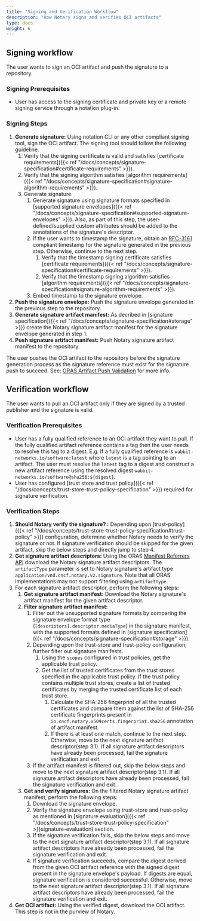 ```yaml
---
title: "Signing and Verification Workflow"
description: "How Notary signs and verifies OCI artifacts"
type: docs
weight: 6
---
```


## Signing workflow

The user wants to sign an OCI artifact and push the signature to a repository.

### Signing Prerequisites

- User has access to the signing certificate and private key or a remote signing service through a notation plug-in.

### Signing Steps

1. **Generate signature:** Using notation CLI or any other compliant signing tool, sign the OCI artifact. The signing tool should follow the following guideline.
    1. Verify that the signing certificate is valid and satisfies [certificate requirements]({{< ref "/docs/concepts/signature-specification#certificate-requirements" >}}).
    1. Verify that the signing algorithm satisfies [algorithm requirements]({{< ref "/docs/concepts/signature-specification#signature-algorithm-requirements" >}}).
    1. Generate signature.
        1. Generate signature using signature formats specified in [supported signature envelopes]({{< ref "/docs/concepts/signature-specification#supported-signature-envelopes" >}}). Also, as part of this step, the user-defined/supplied custom attributes should be added to the annotations of the signature's descriptor.
        1. If the user wants to timestamp the signature, obtain an [RFC-3161](https://datatracker.ietf.org/doc/html/rfc3161.html) compliant timestamp for the signature generated in the previous step. Otherwise, continue to the next step.
            1. Verify that the timestamp signing certificate satisfies [certificate requirements]({{< ref "/docs/concepts/signature-specification#certificate-requirements" >}}).
            1. Verify that the timestamp signing algorithm satisfies [algorithm requirements]({{< ref "/docs/concepts/signature-specification#signature-algorithm-requirements" >}}).
        1. Embed timestamp to the signature envelope.
1. **Push the signature envelope:** Push the signature envelope generated in the previous step to the repository.
1. **Generate signature artifact manifest:** As decribed in [signature specification]({{< ref "/docs/concepts/signature-specification#storage" >}}) create the Notary signature artifact manifest for the signature envelope generated in step 1.
1. **Push signature artifact manifest:** Push Notary signature artifact manifest to the repository.

The user pushes the OCI artifact to the repository before the signature generation process as the signature reference must exist for the signature push to succeed.
See: [ORAS Artifact Push Validation](https://github.com/oras-project/artifacts-spec/blob/main/artifact-manifest.md#push-validation) for more info.

## Verification workflow

The user wants to pull an OCI artifact only if they are signed by a trusted publisher and the signature is valid.

### Verification Prerequisites

- User has a fully qualified reference to an OCI artifact they want to pull.
  If the fully qualified artifact reference contains a tag then the user needs to resolve this tag to a digest.
  E.g. If a fully qualified reference is `wabbit-networks.io/software:latest` where `latest` is a tag pointing to an artifact.
  The user must resolve the `latest` tag to a digest and construct a new artifact reference using the resolved digest `wabbit-networks.io/software@sha256:${digest}`.
- User has configured [trust store and trust policy]({{< ref "/docs/concepts/trust-store-trust-policy-specification" >}}) required for signature verification.

### Verification Steps

1. **Should Notary verify the signature? :** Depending upon [trust-policy]({{< ref "/docs/concepts/trust-store-trust-policy-specification#trust-policy" >}}) configuration, determine whether Notary needs to verify the signature or not.
   If signature verification should be skipped for the given artifact, skip the below steps and directly jump to step 4.
1. **Get signature artifact descriptors:** Using the ORAS [Manifest Referrers API](https://github.com/oras-project/artifacts-spec/blob/main/manifest-referrers-api.md) download the Notary signature artifact descriptors.
   The  `artifactType` parameter is set to Notary signature's artifact type `application/vnd.cncf.notary.v2.signature`.
   Note that all ORAS implementations may not support filtering using `artifactType`.
1. For each signature artifact descriptor, perform the following steps:
    1. **Get signature artifact manifest:** Download the Notary signature's artifact manifest for the given artifact descriptor.
    1. **Filter signature artifact manifest:**
        1. Filter out the unsupported signature formats by comparing the signature envelope format type (`[descriptors].descriptor.mediaType`) in the signature manifest, with the supported formats defined in [signature specification]({{< ref "/docs/concepts/signature-specification#storage" >}}).
        1. Depending upon the trust-store and trust-policy configuration, further filter out signature manifests.
            1. Using the `scopes` configured in trust policies, get the applicable trust policy.
            1. Get the list of trusted certificates from the trust stores specified in the applicable trust policy.
               If the trust policy contains multiple trust stores, create a list of trusted certificates by merging the trusted certificate list of each trust store.
                1. Calculate the SHA-256 fingerprint of all the trusted certificates and compare them against the list of SHA-256 certificate fingerprints present in  `io.cncf.notary.x509certs.fingerprint.sha256` annotation of artifact manifest.
                1. If there is at least one match, continue to the next step.
                   Otherwise, move to the next signature artifact descriptor(step 3.1).
                   If all signature artifact descriptors have already been processed, fail the signature verification and exit.
        1. If the artifact manifest is filtered out, skip the below steps and move to the next signature artifact descriptor(step 3.1).
           If all signature artifact descriptors have already been processed, fail the signature verification and exit.
    1. **Get and verify signatures:** On the filtered Notary signature artifact manifest, perform the following steps:
        1. Download the signature envelope.
        1. Verify the signature envelope using trust-store and trust-policy as mentioned in [signature evaluation]({{< ref "/docs/concepts/trust-store-trust-policy-specification" >}}signature-evaluation) section.
        1. If the signature verification fails, skip the below steps and move to the next signature artifact descriptor(step 3.1).
           If all signature artifact descriptors have already been processed, fail the signature verification and exit.
        1. If signature verification succeeds, compare the digest derived from the given OCI artifact reference with the signed digest present in the signature envelope's payload.
           If digests are equal, signature verification is considered successful.
           Otherwise, move to the next signature artifact descriptor(step 3.1).
           If all signature artifact descriptors have already been processed, fail the signature verification and exit.
1. **Get OCI artifact:** Using the verified digest, download the OCI artifact.
   This step is not in the purview of Notary.
